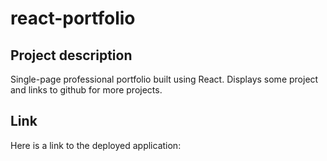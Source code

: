 # react-portfolio

## Project description
Single-page professional portfolio built using React. Displays some project and links to github for more projects.

## Link
Here is a link to the deployed application: